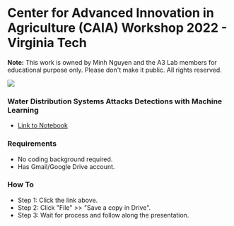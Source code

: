 # Center for Advanced Innovation in Agriculture (CAIA) Workshop 2022 - Virginia Tech

**Note:** This work is owned by Minh Nguyen and the A3 Lab members for educational purpose only. Please don't make it public. All rights reserved.

![](https://github.com/mnguyen0226/ml_workshop_vt/blob/main/imgs/cbs.png)

### Water Distribution Systems Attacks Detections with Machine Learning
- [Link to Notebook](https://colab.research.google.com/drive/1HlQenlXQ6fsiOUBaa-el3eVlr7GNPH4f?usp=sharing)

### Requirements
- No coding background required.
- Has Gmail/Google Drive account.

### How To
- Step 1: Click the link above.
- Step 2: Click "File" >> "Save a copy in Drive".
- Step 3: Wait for process and follow along the presentation.
